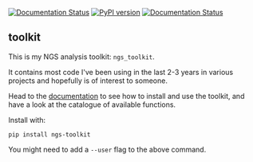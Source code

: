 [![Documentation Status](https://readthedocs.org/projects/ngs-toolkit/badge/?version=latest)](http://ngs-toolkit.readthedocs.io/en/latest/?badge=latest) [![PyPI version](https://badge.fury.io/py/ngs-toolkit.svg)](https://badge.fury.io/py/ngs-toolkit) [![Documentation Status](https://landscape.io/github/afrendeiro/toolkit/master/landscape.png)](https://landscape.io/github/afrendeiro/toolkit/master)



## toolkit

This is my NGS analysis toolkit: ``ngs_toolkit``.

It contains most code I've been using in the last 2-3 years in various projects and hopefully is of interest to someone.

Head to the [documentation](http://ngs-toolkit.readthedocs.io/) to see how to install and use the toolkit, and have a look at the catalogue of available functions.

Install with:

```
pip install ngs-toolkit
```
You might need to add a ``--user`` flag to the above command.
